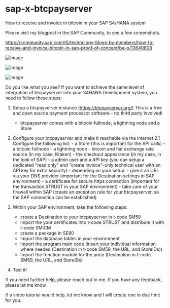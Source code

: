 # sap-x-btcpayserver
How to receive and invoice in bitcoin in your SAP S4/HANA system

Please visit my blogpost in the SAP Community, to see a few screenshots.

https://community.sap.com/t5/technology-blogs-by-members/how-to-receive-and-invoice-bitcoin-in-sap-proof-of-concept/ba-p/13640808

![image](https://github.com/konigra99/sap-x-btcpayserver/assets/164070213/bd4933e4-48a9-4000-a29e-94eedb16fd9b)

![image](https://github.com/konigra99/sap-x-btcpayserver/assets/164070213/0b00f371-eb24-4a46-8358-21138a737b76)

![image](https://github.com/konigra99/sap-x-btcpayserver/assets/164070213/bc132039-750e-43df-a2cf-8be2dce1f1a9)


Do you like what you see?
If you want to achieve the same level of integration of btcpayserver into your S4HANA Development system, you need to follow these steps:

1. Setup a btcpayserver instance (https://btcpayserver.org/) This is a free and open source payment processor software - no third party involved!
   - btcpayserver comes with a bitcoin fullnode, a lightning node and a Store

2. Configure your btcpayserver and make it reachable via the internet
   2.1 Configure the following list:
       - a Store (this is important for the API calls)
       - a bitcoin fullnode
       - a lightning node
       - bitcoin and fiat exchange rate source (in my case, Kraken)
       - the checkout appearance (in my case, in the look of SAP)
       - a admin user and a API key (you can setup a dedicated "read only" and "create invoice"-only technical user with an API key for extra security)
       - depending on your setup:
           - give it an URL via your DNS provider (important for the Destination settings in SAP environment)
           - a certificate for secure https connection (important for the transaction STRUST in your SAP environment)
           - take care of your firewall within SAP (create an exception rule for your btcpayserver, so the SAP connection can be established)

4. Within your SAP environment, take the following steps:
   - create a Destination to your btcpayserver in t-code SM59
   - import the your certificates into t-code STRUST and distribute it with t-code SMICM
   - create a package in SE80
   - Import the database tables in your environment
   - Import the program main code (insert your individual information where needed (Destination in t-code SM59, the URL, and StoreIDs))
   - Import the function module for the price (Destination in t-code SM59, the URL, and StoreIDs)

5. Test it!

If you need further help, please reach out to me.
If you have any feedback, please let me know.

If a video tutorial would help, let me know and I will create one in due time for you.
